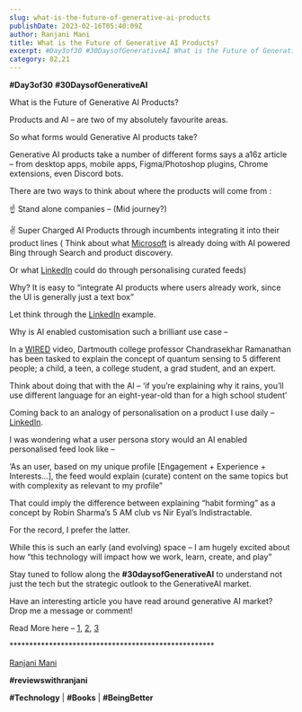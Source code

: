 ```yaml
---
slug: what-is-the-future-of-generative-ai-products
publishDate: 2023-02-16T05:40:09Z
author: Ranjani Mani
title: What is the Future of Generative AI Products? 
excerpt: #Day3of30 #30DaysofGenerativeAI What is the Future of Generative AI Products? Products and AI – are two of my absolutely favourite areas. So what forms would Generative AI products take? Generative AI products take a number of different forms says a a16z article – from desktop apps, mobile apps, Figma/Photoshop plugins, Chrome extensions, even Discord bots.  ... 
category: 82,21
---
```


**#Day3of30** **#30DaysofGenerativeAI**

What is the Future of Generative AI Products?

Products and AI – are two of my absolutely favourite areas.

So what forms would Generative AI products take?

Generative AI products take a number of different forms says a a16z article – from desktop apps, mobile apps, Figma/Photoshop plugins, Chrome extensions, even Discord bots.

There are two ways to think about where the products will come from :

☝ Stand alone companies – (Mid journey?)

✌ Super Charged AI Products through incumbents integrating it into their product lines ( Think about what [Microsoft](https://www.linkedin.com/feed/#) is already doing with AI powered Bing through Search and product discovery.

Or what [LinkedIn](https://www.linkedin.com/feed/#) could do through personalising curated feeds)

Why? It is easy to “integrate AI products where users already work, since the UI is generally just a text box”

Let think through the [LinkedIn](https://www.linkedin.com/feed/#) example.

Why is AI enabled customisation such a brilliant use case –

In a [WIRED](https://www.linkedin.com/feed/#) video, Dartmouth college professor Chandrasekhar Ramanathan has been tasked to explain the concept of quantum sensing to 5 different people; a child, a teen, a college student, a grad student, and an expert.

Think about doing that with the AI – ‘if you’re explaining why it rains, you’ll use different language for an eight-year-old than for a high school student’

Coming back to an analogy of personalisation on a product I use daily – [LinkedIn](https://www.linkedin.com/feed/#).

I was wondering what a user persona story would an AI enabled personalised feed look like –

‘As an user, based on my unique profile \[Engagement + Experience + Interests…\], the feed would explain (curate) content on the same topics but with complexity as relevant to my profile”

That could imply the difference between explaining “habit forming” as a concept by Robin Sharma’s 5 AM club vs Nir Eyal’s Indistractable.

For the record, I prefer the latter.

While this is such an early (and evolving) space – I am hugely excited about how “this technology will impact how we work, learn, create, and play”

Stay tuned to follow along the **#30daysofGenerativeAI** to understand not just the tech but the strategic outlook to the GenerativeAI market.

Have an interesting article you have read around generative AI market? Drop me a message or comment!

Read More here – [1](https://a16z.com/2023/02/08/the-future-of-learning-education-knowledge-in-the-age-of-ai/), [2](https://a16z.com/2023/02/07/everyday-ai-consumer/), [3](https://a16z.com/2023/01/19/who-owns-the-generative-ai-platform/)

\*\*\*\*\*\*\*\*\*\*\*\*\*\*\*\*\*\*\*\*\*\*\*\*\*\*\*\*\*\*\*\*\*\*\*\*\*\*\*\*\*\*\*\*\*\*\*\*\*\*\*\*

[Ranjani Mani](https://www.linkedin.com/feed/#)

**#reviewswithranjani**

**#Technology** | **#Books** | **#BeingBetter**